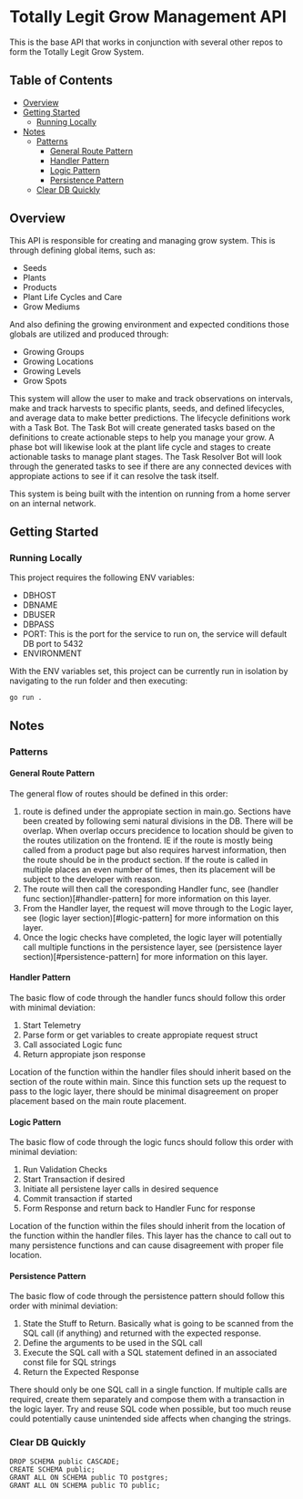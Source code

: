 # Totally Legit Grow Management API

This is the base API that works in conjunction with several other repos to form the Totally Legit Grow System.

## Table of Contents

- [Overview](#overview)
- [Getting Started](#getting-started)
  - [Running Locally](#running-locally)
- [Notes](#notes)
  - [Patterns](#patterns)
    - [General Route Pattern](#general-route-pattern)
    - [Handler Pattern](#handler-pattern)
    - [Logic Pattern](#logic-pattern)
    - [Persistence Pattern](#persistence-pattern)
  - [Clear DB Quickly](#clear-db-quickly)

## Overview

This API is responsible for creating and managing grow system. This is through defining global items, such as:

- Seeds
- Plants
- Products
- Plant Life Cycles and Care
- Grow Mediums

And also defining the growing environment and expected conditions those globals are utilized and produced through:

- Growing Groups
- Growing Locations
- Growing Levels
- Grow Spots

This system will allow the user to make and track observations on intervals, make and track harvests to specific plants, seeds, and defined lifecycles, and average data to make better predictions. The lifecycle definitions work with a Task Bot. The Task Bot will create generated tasks based on the definitions to create actionable steps to help you manage your grow. A phase bot will likewise look at the plant life cycle and stages to create actionable tasks to manage plant stages. The Task Resolver Bot will look through the generated tasks to see if there are any connected devices with appropiate actions to see if it can resolve the task itself.

This system is being built with the intention on running from a home server on an internal network.

## Getting Started

### Running Locally

This project requires the following ENV variables:

- DBHOST
- DBNAME
- DBUSER
- DBPASS
- PORT: This is the port for the service to run on, the service will default DB port to 5432
- ENVIRONMENT

With the ENV variables set, this project can be currently run in isolation by navigating to the run folder and then executing:

    go run .

## Notes

### Patterns

#### General Route Pattern

The general flow of routes should be defined in this order:

1. route is defined under the appropiate section in main.go. Sections have been created by following semi natural divisions in the DB. There will be overlap. When overlap occurs precidence to location should be given to the routes utilization on the frontend. IE if the route is mostly being called from a product page but also requires harvest information, then the route should be in the product section. If the route is called in multiple places an even number of times, then its placement will be subject to the developer with reason.
2. The route will then call the coresponding Handler func, see (handler func section)[#handler-pattern] for more information on this layer.
3. From the Handler layer, the request will move through to the Logic layer, see (logic layer section)[#logic-pattern] for more information on this layer.
4. Once the logic checks have completed, the logic layer will potentially call multiple functions in the persistence layer, see (persistence layer section)[#persistence-pattern] for more information on this layer.

#### Handler Pattern

The basic flow of code through the handler funcs should follow this order with minimal deviation:

1. Start Telemetry
2. Parse form or get variables to create appropiate request struct
3. Call associated Logic func
4. Return appropiate json response

Location of the function within the handler files should inherit based on the section of the route within main. Since this function sets up the request to pass to the logic layer, there should be minimal disagreement on proper placement based on the main route placement.

#### Logic Pattern

The basic flow of code through the logic funcs should follow this order with minimal deviation:

1. Run Validation Checks
2. Start Transaction if desired
3. Initiate all persistene layer calls in desired sequence
4. Commit transaction if started
5. Form Response and return back to Handler Func for response

Location of the function within the files should inherit from the location of the function within the handler files. This layer has the chance to call out to many persistence functions and can cause disagreement with proper file location.

#### Persistence Pattern

The basic flow of code through the persistence pattern should follow this order with minimal deviation:

1. State the Stuff to Return. Basically what is going to be scanned from the SQL call (if anything) and returned with the expected response.
2. Define the arguments to be used in the SQL call
3. Execute the SQL call with a SQL statement defined in an associated const file for SQL strings
4. Return the Expected Response

There should only be one SQL call in a single function. If multiple calls are required, create them separately and compose them with a transaction in the logic layer. Try and reuse SQL code when possible, but too much reuse could potentially cause unintended side affects when changing the strings.

### Clear DB Quickly

    DROP SCHEMA public CASCADE;
    CREATE SCHEMA public;
    GRANT ALL ON SCHEMA public TO postgres;
    GRANT ALL ON SCHEMA public TO public;
